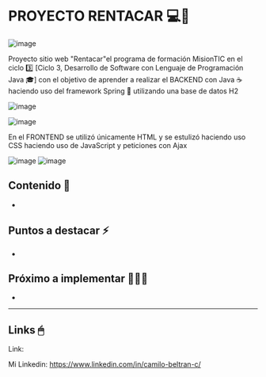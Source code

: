 # PROYECTO RENTACAR 💻🚗

![image](https://user-images.githubusercontent.com/96300875/166296288-80259517-ab8d-494a-a943-93041473ae5d.png)


Proyecto sitio web "Rentacar"el programa de formación MisionTIC en el ciclo 3️⃣ [Ciclo 3, Desarrollo de Software con Lenguaje de Programación Java 🎓] con el objetivo de aprender a realizar el BACKEND con Java ☕ haciendo uso del framework Spring 🍃 utilizando una base de datos H2 

<!--Imagen logo de Spring -->
![image](https://user-images.githubusercontent.com/96300875/166296186-23eeb329-acf1-4be2-ba91-4855a4793531.png)
<!--Imagen logo de H2 -->
![image](https://user-images.githubusercontent.com/96300875/166296367-81f4652e-3e5b-4c29-a3f9-a2ab6a34511e.png)


En el FRONTEND se utilizó únicamente HTML y se estulizó haciendo uso CSS
haciendo uso de JavaScript y peticiones con Ajax 

<!--Imagen HTML, CSS y JS -->
![image](https://user-images.githubusercontent.com/96300875/166295388-940e3e09-d4f1-49bb-8ab7-94c06fafdba0.png)
![image](https://user-images.githubusercontent.com/96300875/166296026-e430ddfc-f859-48a7-ae47-6e5a26a79b2c.png)


## Contenido 📖

- 

## Puntos a destacar ⚡

- 

## Próximo a implementar 🚧🔧🔨

- 

------------------------------------

## Links 🖱

Link: 

Mi Linkedin: https://www.linkedin.com/in/camilo-beltran-c/
